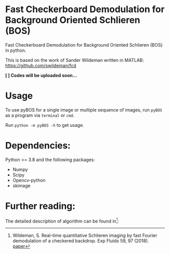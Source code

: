 # Fast Checkerboard Demodulation for Background Oriented Schlieren (BOS)
Fast Checkerboard Demodulation for Background Oriented Schlieren (BOS) in python.

This is based on the work of Sander Wildeman written in MATLAB: https://github.com/swildeman/fcd

**[ ]  Codes will be uploaded soon...**


# Usage
To use pyBOS for a single image or multiple sequence of images, run `pyBOS` as a program via `terminal` or `cmd`.


Run `python -m pyBOS -h` to get usage.

# Dependencies:
Python >= 3.8 and the following packages:

- Numpy
- Scipy
- Opencv-python
- skimage


# Further reading:
The detailed description of algorithm can be found in[^1]: 

[^1]: Wildeman, S. Real-time quantitative Schlieren imaging by fast Fourier demodulation of a checkered backdrop. Exp Fluids 59, 97 (2018). [paper](https://doi.org/10.1007/s00348-018-2553-9)
